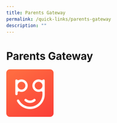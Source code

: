 ```yaml
---
title: Parents Gateway
permalink: /quick-links/parents-gateway
description: ""
---
```

# Parents Gateway
<img src="/images/parentsgateway.png" 
     style="width:25%">